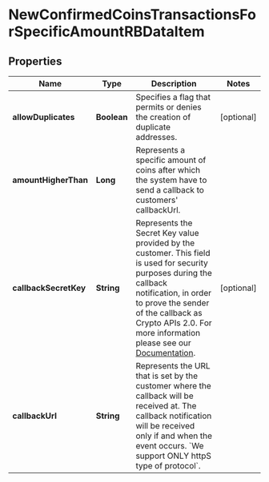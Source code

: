 

# NewConfirmedCoinsTransactionsForSpecificAmountRBDataItem


## Properties

| Name | Type | Description | Notes |
|------------ | ------------- | ------------- | -------------|
|**allowDuplicates** | **Boolean** | Specifies a flag that permits or denies the creation of duplicate addresses. |  [optional] |
|**amountHigherThan** | **Long** | Represents a specific amount of coins after which the system have to send a callback to customers&#39; callbackUrl. |  |
|**callbackSecretKey** | **String** | Represents the Secret Key value provided by the customer. This field is used for security purposes during the callback notification, in order to prove the sender of the callback as Crypto APIs 2.0. For more information please see our [Documentation](https://developers.cryptoapis.io/technical-documentation/general-information/callbacks#callback-security). |  [optional] |
|**callbackUrl** | **String** | Represents the URL that is set by the customer where the callback will be received at. The callback notification will be received only if and when the event occurs. &#x60;We support ONLY httpS type of protocol&#x60;. |  |



